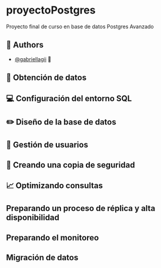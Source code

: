 # proyectoPostgres
Proyecto final de curso en base de datos Postgres Avanzado

## 👧 Authors

- [@gabriellagii](https://www.github.com/gabriellagii) 🌻

## 📝 Obtención de datos

## 💻 Configuración del entorno SQL

## ✏️ Diseño de la base de datos

## 👨 Gestión de usuarios

## 🔐 Creando una copia de seguridad

## 📈 Optimizando consultas

## Preparando un proceso de réplica y alta disponibilidad

## Preparando el monitoreo

## Migración de datos

